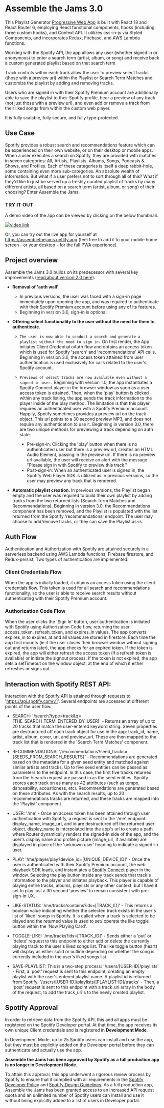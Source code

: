 # Assemble the Jams 3.0

This Playlist Generator [Progressive Web App](https://developer.mozilla.org/en-US/docs/Web/Progressive_web_apps/Introduction) is built with React 18 and React Router 6, employing React functional components, hooks (including three custom hooks), and Context API.  It utilizes css-in-js via Styled Components, and incorporates Redux, Firebase, and AWS Lambda functions.

Working with the Spotify API, the app allows any user (whether signed in or anonymous) to enter a search term (artist, album, or song) and receive back a custom generated playlist based on that search term. 

Track controls within each track allow the user to preview select tracks (those with a preview url) within the Playlist or Search Term Matches and customize the playlist by adding and removing tracks. 

Users who are signed in with their Spotify Premium account are additionally able to save the playlist to their Spotify profile, hear a preview of any track (not just those with a preview url), and even add or remove a track from their liked songs from within the custom web player.

It is fully scalable, fully secure, and fully type-protected.

## Use Case
Spotify provides a robust search and recommendations feature which can be experienced on their own website, or on their desktop or mobile apps. When a user executes a search on Spotify, they are provided with matches in seven categories: All, Artists, Playlists, Albums, Songs, Podcasts & Shows, and Profiles. Each of these categories is itself a deep rabbit-hole, some containing even more sub-categories. An absolute wealth of information. But what if a user prefers not to sort through all of this? What if they'd like to just be served up a freshly curated playlist of tracks by many different artists, all based on a search term (artist, album, or song) of their choosing? Enter Assemble the Jams.


### TRY IT OUT

A demo video of the app can be viewed by clicking on the below thumbnail.

[![video link](http://img.youtube.com/vi/vI-VfJhfXq4/0.jpg)](http://www.youtube.com/watch?v=vI-VfJhfXq4)

Or, you can try out the live app for yourself at https://assemblethejams.netlify.app (feel free to add it to your mobile home screen - or your desktop - for the full PWA experience).

## Project overview

Assemble the Jams 3.0 builds on its predecessor with several key improvements ([read about version 2.0 here](https://github.com/sds-smith/assemble_the_jams_2/blob/master/README.md)).  

  * **Removal of 'auth wall'** 
    * In previous versions, the user was faced with a sign-in page immediately upon opening the app, and was required to authenticate with their Spotify Premium account before using any of its features. 
    * Beginning in version 3.0, sign-in is optional.

  * **Offering select functionality to the user without the need for them to authenticate.**

    * `The user is now able to conduct a search and generate a playlist without the need to sign in.` On first render, the App initiates Client Credential oAuth flow and obtains an access token which is used for Spotify 'search' and 'recommendations' API calls. Beginning in version 3.0, the access token attained from user authentication is used exclusively for calls related to the user's Spotify account. 

    * `Previews of select tracks are now available even without a signed in user.` Beginning with version 1.0, the app instantiates a Spotify Connect player in the browser window as soon as a user access token is attained. Then, when the 'play' button is clicked within any track listing, the app sends the track information to the player inside of the play method. The limitation is that this player requires an authenticated user with a Spotify Premium account.  Happily, Spotify sometimes provides a preview url on the track object. This url points to a 30 second preview MP3, and does not require any authentication to use it. Beginning in version 3.0, there are two unique methods for previewing a track depending on auth state:
      * Pre-sign-in:   Clicking the 'play' button when there is no authenticated user but there is a preview url, creates an HTML Audio Element, passing in the preview url. If there is no preview url available, the user will receive an alert with the message "Please sign in with Spotify to preview this track."
      * Post-sign-in:  When an authenticated user is signed in, the Spotify Web Player SDK is utilized as in previous versions, so the user may preview any track that is rendered.
      
  * **Automatic playlist creation.**  In previous versions, the Playlist began empty and the user was required to build their own playlist by adding tracks from the two returned lists (Search Term Matches and Recommendations).  Beginning in version 3.0, the Recommendations component has been removed, and the Playlist is populated with the list returned from the Spotify 'recommendations' endpoint. The user may choose to add/remove tracks, or they can save the Playlist as-is.

## Auth Flow
  Authentication and Authorization with Spotify are attained securely in a serverless backend using AWS Lambda functions, Firebase firestore, and Redux-persist. Two types of authentication are implemented:
  
  ### Client Credentials Flow
  When the app is initially loaded, it obtains an access token using the client credentials flow. This token is used for all search and recommendations functionality, so the user is able to receive search results without authenticating with their Spotify Premium account.
  
  ### Authorization Code Flow
  When the user clicks the 'Sign In' button, user authentication is initiated with Spotify using Authorization Code flow, returning the user access_token, refresh_token, and expires_in values. The app converts expires_in to expires_at and all values are stored in firestore. Each time the app first mounts (ie if the user closes their browser window without signing out and returns later), the app checks for an expired token. If the token is expired, the app will either refresh the access token (if a refresh token is available) or initiate the signout process. If the token is not expired, the app sets a setTimeout on the window object, at the end of which it either refreshes or signs out.
  
## Interaction with Spotify REST API:
Interaction with the Spotify API is attained through requests to 'https://api.spotify.com/v1'. Several endpoints are accessed at different points of the user flow.

  * SEARCH: '/search?type=track&q=[THE_SEARCH_TERM_ENTERED_BY_USER]' - Returns an array of up to 20 tracks that match the user-entered keyword string. Seven properties are destructured off each track object for use in the app: track_id, name, artist, album, cover, uri, and preview_url. These are then mapped to the track list that is rendered in the 'Search Term Matches' component.

  * RECOMMENDATIONS: '/recommendations?seed_tracks={SEEDS_FROM_SEARCH_RESULTS}' - Recommendations are generated based on the metadata for a given seed entity and matched against similar artists and tracks. Up to five seed entities can be passed as parameters to the endpoint. In this case, the first five tracks returned from the /search request are passed in as the seed entities. Spotify scores each track on as many as 42 attributes (such as tempo, danceability, acousticness, etc). Recommendations are generated based on these attributes. As with the search results, up to 20 recommendations tracks are returned, and these tracks are mapped into the 'Playlist' component.

  * USER: '/me' - Once an access token has been attained through user authentication with Spotify, a request is sent to the '/me' endpoint. display_name, image_url, and id are destructured off the returned user object. display_name is interpolated into the app's url to create a path where Router dynamically renders the signed-in side of the app, and the user's display name and profile picture (image_url, if available) are displayed in place of the 'unknown user' heading to indicate a signed-in user.

  * PLAY: '/me/player/play?device_id=[UNIQUE_DEVICE_ID]' - Once the user is authenticated with their Spotify Premium account, the web playback SDK loads, and instantiates a [Spotify Connect](https://developer.spotify.com/documentation/web-playback-sdk/) player in the window. Selecting the play button inside any track sends that track's information to the player and initiates playback. This player is capable of playing entire tracks, albums, playlists or any other context, but I have it set to play just a 30 second 'preview' to remain consistent with pre-sign-in UX.

  * LIKE-STATUS: '/me/tracks/contains?ids=[TRACK_ID]' - This returns a boolean value indicating whether the selected track exists in the user's list of 'liked' songs in Spotify. It is called when a track is selected to be played and the returned value is used to set/ operate the like toggle button within the 'Now Playing Card'.

  * TOGGLE-LIKE: '/me/tracks?ids=[TRACK_ID]' - Sends either a 'put' or 'delete' request to this endpoint to either add or delete the currently playing track to the user's liked songs list. The like toggle button (heart) will display as either solid or outline depending on whether the song is currently included in the user's liked songs list.

  * SAVE-PLAYLIST: This is a two-step process: 
                    '/users/[USER-ID]/playlists' - First, a 'post' request is sent to this endpoint, creating an empty playlist with the user's entered playlist name. A playlist id is returned from Spotify.
                    '/users/[USER-ID]/playlists/[PLAYLIST-ID]/tracks' - Then, a 'post' request is sent to this endpoint with a track_uri array in the body of the request, to add the track_uri's to the newly created playlist.

## Spotify Approval
In order to retrieve data from the Spotify API, this and all apps must be registered on the Spotify Developer portal. At that time, the app receives its own unique Client credentials and is registered in **Development Mode**.

In Development Mode, up to 25 Spotify users can install and use the app, but they must be explicitly added on the Developer portal before they can authenticate and actually use the app.

**Assemble the Jams has been approved by Spotify as a full production app is no longer in Development Mode.**

To attain this approval, this app underwent a rigorous review process by Spotify to ensure that it complied with all requirements in the [Spotify Developer Policy](https://developer.spotify.com/policy/) and [Spotify Design Guidelines](https://developer.spotify.com/documentation/general/design-and-branding/). As a full production app, Assemble the Jams has been granted access to an increased API request quota and an unlimited number of Spotify users can install and use it without being explicitly added to a list of users in Developer portal.
